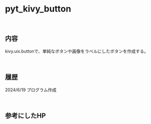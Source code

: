# pyt_kivy_button

<br>

## 内容 

kivy.uix.buttonで、単純なボタンや画像をラベルにしたボタンを作成する。

<br>

## 履歴

2024/6/19 プログラム作成

<br>

## 参考にしたHP


